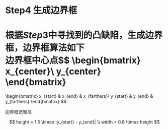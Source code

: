 
# Step4 生成边界框
根据$Step3$中寻找到的凸缺陷，生成边界框，边界框算法如下  
边界框中心点$$
\begin{bmatrix}
x_{center}\\
y_{center}
\end{bmatrix}
=
\begin{bmatrix}
x_{start} & x_{end} & x_{farthers}\\
y_{start} & y_{end} & y_{farthers}
\end{bmatrix}
$$  

边界框宽和高  

$$
height = 1.5 \times |y_{start} - y_{end}| \\
width = 0.8 \times height
$$  
